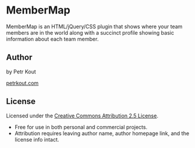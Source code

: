 MemberMap
=========

MemberMap is an HTML/jQuery/CSS plugin that shows where your team members are in the world along with a succinct profile showing basic information about each team member.

Author
------

by Petr Kout

[petrkout.com](http://petrkout.com)


License
-------

Licensed under the [Creative Commons Attribution 2.5 License](http://creativecommons.org/licenses/by/2.5/).

* Free for use in both personal and commercial projects.
* Attribution requires leaving author name, author homepage link, and the license info intact.
